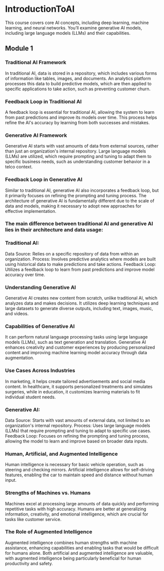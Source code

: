 # IntroductionToAI
This course covers core AI concepts, including deep learning, machine learning, and neural networks. You’ll examine generative AI models, including large language models (LLMs) and their capabilities.


## Module 1

### Traditional AI Framework

In traditional AI, data is stored in a repository, which includes various forms of information like tables, images, and documents.
An analytics platform processes this data to build predictive models, which are then applied to specific applications to take action, such as preventing customer churn.

### Feedback Loop in Traditional AI

A feedback loop is essential for traditional AI, allowing the system to learn from past predictions and improve its models over time.
This process helps refine the AI's accuracy by learning from both successes and mistakes.

### Generative AI Framework

Generative AI starts with vast amounts of data from external sources, rather than just an organization's internal repository.
Large language models (LLMs) are utilized, which require prompting and tuning to adapt them to specific business needs, such as understanding customer behavior in a telco context.

### Feedback Loop in Generative AI

Similar to traditional AI, generative AI also incorporates a feedback loop, but it primarily focuses on refining the prompting and tuning process.
The architecture of generative AI is fundamentally different due to the scale of data and models, making it necessary to adopt new approaches for effective implementation.

### The main difference between traditional AI and generative AI lies in their architecture and data usage:

### Traditional AI:

Data Source: Relies on a specific repository of data from within an organization.
Process: Involves predictive analytics where models are built using historical data to make predictions and take actions.
Feedback Loop: Utilizes a feedback loop to learn from past predictions and improve model accuracy over time.

### Understanding Generative AI

Generative AI creates new content from scratch, unlike traditional AI, which analyzes data and makes decisions.
It utilizes deep learning techniques and large datasets to generate diverse outputs, including text, images, music, and videos.

### Capabilities of Generative AI

It can perform natural language processing tasks using large language models (LLMs), such as text generation and translation.
Generative AI enhances creativity and customer experiences by producing personalized content and improving machine learning model accuracy through data augmentation.

### Use Cases Across Industries

In marketing, it helps create tailored advertisements and social media content.
In healthcare, it supports personalized treatments and simulates surgeries, while in education, it customizes learning materials to fit individual student needs.

### Generative AI:

Data Source: Starts with vast amounts of external data, not limited to an organization's internal repository.
Process: Uses large language models (LLMs) that require prompting and tuning to adapt to specific use cases.
Feedback Loop: Focuses on refining the prompting and tuning process, allowing the model to learn and improve based on broader data inputs.

### Human, Artificial, and Augmented Intelligence

Human intelligence is necessary for basic vehicle operation, such as steering and checking mirrors.
Artificial intelligence allows for self-driving features, enabling the car to maintain speed and distance without human input.

### Strengths of Machines vs. Humans

Machines excel at processing large amounts of data quickly and performing repetitive tasks with high accuracy.
Humans are better at generalizing information, creativity, and emotional intelligence, which are crucial for tasks like customer service.

### The Role of Augmented Intelligence

Augmented intelligence combines human strengths with machine assistance, enhancing capabilities and enabling tasks that would be difficult for humans alone.
Both artificial and augmented intelligence are valuable, with augmented intelligence being particularly beneficial for human productivity and safety.
